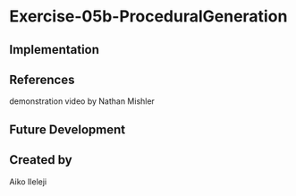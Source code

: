 # Exercise-05b-ProceduralGeneration


## Implementation

## References
demonstration video by Nathan Mishler
## Future Development

## Created by
Aiko Ileleji
